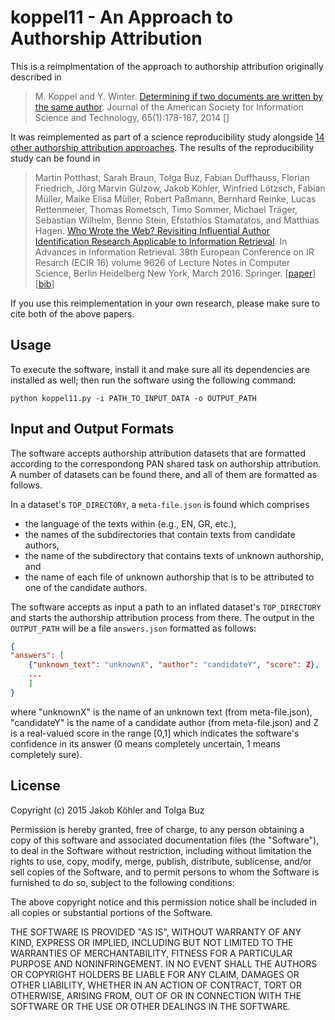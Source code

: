 # koppel11 - An Approach to Authorship Attribution

This is a reimplmentation of the approach to authorship attribution originally described in

> M. Koppel and Y. Winter. [Determining if two documents are written by the same author](http://u.cs.biu.ac.il/~koppel/papers/impostors-journal-revised2-140213.pdf). Journal of the American Society for Information Science and Technology, 65(1):178-187, 2014 [[<paper>](http://u.cs.biu.ac.il/~koppel/papers/impostors-journal-revised2-140213.pdf)]

It was reimplemented as part of a science reproducibility study alongside [14 other authorship attribution approaches](https://github.com/search?q="Who+wrote+the+web"+user:pan-webis-de). The results of the reproducibility study can be found in

> Martin Potthast, Sarah Braun, Tolga Buz, Fabian Duffhauss, Florian Friedrich, Jörg Marvin Gülzow, Jakob Köhler, Winfried Lötzsch, Fabian Müller, Maike Elisa Müller, Robert Paßmann, Bernhard Reinke, Lucas Rettenmeier, Thomas Rometsch, Timo Sommer, Michael Träger, Sebastian Wilhelm, Benno Stein, Efstathios Stamatatos, and Matthias Hagen. [Who Wrote the Web? Revisiting Influential Author Identification Research Applicable to Information Retrieval](http://www.uni-weimar.de/medien/webis/publications/papers/stein_2016d.pdf). In Advances in Information Retrieval. 38th European Conference on IR Resarch (ECIR 16) volume 9626 of Lecture Notes in Computer Science, Berlin Heidelberg New York, March 2016. Springer. [[paper](http://www.uni-weimar.de/medien/webis/publications/papers/stein_2016d.pdf)] [[bib](http://www.uni-weimar.de/medien/webis/publications/bibentries.php?bibkey=stein_2016d)]

If you use this reimplementation in your own research, please make sure to cite both of the above papers.

## Usage

To execute the software, install it and make sure all its dependencies are installed as well; then run the software using the following command:

`python koppel11.py -i PATH_TO_INPUT_DATA -o OUTPUT_PATH`

## Input and Output Formats

The software accepts authorship attribution datasets that are formatted according to the correspondong PAN shared task on authorship attribution. A number of datasets can be found there, and all of them are formatted as follows.

In a dataset's `TOP_DIRECTORY`, a `meta-file.json` is found which comprises

  - the language of the texts within (e.g., EN, GR, etc.),
  - the names of the subdirectories that contain texts from candidate authors,
  - the name of the subdirectory that contains texts of unknown authorship, and
  - the name of each file of unknown authorship that is to be attributed to one of the candidate authors.
  
The software accepts as input a path to an inflated dataset's `TOP_DIRECTORY` and starts the authorship attribution process from there. The output in the `OUTPUT_PATH` will be a file `answers.json` formatted as follows:

```json
{
"answers": [
	{"unknown_text": "unknownX", "author": "candidateY", "score": Z},
	...
	]
}
```

where "unknownX" is the name of an unknown text (from meta-file.json), "candidateY" is the name of a candidate author (from meta-file.json) and Z is a real-valued score in the range [0,1] which indicates the software's confidence in its answer (0 means completely uncertain, 1 means completely sure).

## License

Copyright (c) 2015 Jakob Köhler and Tolga Buz

Permission is hereby granted, free of charge, to any person obtaining a copy of this software and associated documentation files (the "Software"), to deal in the Software without restriction, including without limitation the rights to use, copy, modify, merge, publish, distribute, sublicense, and/or sell copies of the Software, and to permit persons to whom the Software is furnished to do so, subject to the following conditions:

The above copyright notice and this permission notice shall be included in all copies or substantial portions of the Software.

THE SOFTWARE IS PROVIDED "AS IS", WITHOUT WARRANTY OF ANY KIND, EXPRESS OR IMPLIED, INCLUDING BUT NOT LIMITED TO THE WARRANTIES OF MERCHANTABILITY, FITNESS FOR A PARTICULAR PURPOSE AND NONINFRINGEMENT. IN NO EVENT SHALL THE AUTHORS OR COPYRIGHT HOLDERS BE LIABLE FOR ANY CLAIM, DAMAGES OR OTHER LIABILITY, WHETHER IN AN ACTION OF CONTRACT, TORT OR OTHERWISE, ARISING FROM, OUT OF OR IN CONNECTION WITH THE SOFTWARE OR THE USE OR OTHER DEALINGS IN THE SOFTWARE.

